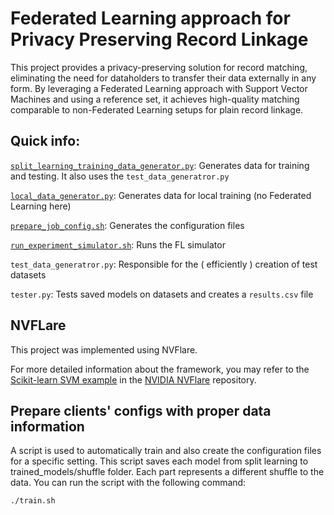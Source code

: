 # Federated Learning approach for Privacy Preserving Record Linkage
<!-- > **Notice**: This project is currently under development. -->

This project provides a privacy-preserving solution for record matching, eliminating the need for dataholders to transfer their data externally in any form. By leveraging a Federated Learning approach with Support Vector Machines and using a reference set, it achieves high-quality matching comparable to non-Federated Learning setups for plain record linkage.

## Quick info:
[`split_learning_training_data_generator.py`](#data-generator): Generates data for training and testing. It also uses the `test_data_generatror.py`

[`local_data_generator.py`](#data-generator): Generates data for local training (no Federated Learning here)

[`prepare_job_config.sh`](#prepare-clients-configs-with-proper-data-information): Generates the configuration files

[`run_experiment_simulator.sh`](#run-experiment-with-fl-simulator): Runs the FL simulator

`test_data_generatror.py`: Responsible for the ( efficiently ) creation of test datasets

`tester.py`: Tests saved models on datasets and creates a `results.csv` file

<!-- [`jobs`](#prepare-clients-configs-with-proper-data-information): Contains python and config files for clients and server in FL simulator -->

<!-- `workspace`: Contains files that used during FL (like configs and python) and files that created after FL for server and each client -->


## NVFLare

This project was implemented using NVFlare.

For more detailed information about the framework, you may refer to the [Scikit-learn SVM example](https://github.com/NVIDIA/NVFlare/tree/main/examples/advanced/sklearn-svm) in the [NVIDIA NVFlare](https://github.com/NVIDIA/NVFlare/tree/main) repository.
<!-- ## cuML - Scikit-learn
For faster execution times with large datasets, it is recommended to use [cuML](https://docs.rapids.ai/api/cuml/stable/). Alternatively, [Scikit-learn](https://scikit-learn.org/) can be used as a backend instead of cuML. -->


## Prepare clients' configs with proper data information 
A script is used to automatically train and also create the configuration files for a specific setting.
This script saves each model from split learning to trained_models/shuffle folder. Each part represents a different shuffle to the data.
You can run the script with the following command:

```bash
./train.sh
```

<!-- Please note that this script will recreate the `jobs/sklearn_svm_base/` folder for each client and also for the server. For instance, if you modify the number of clients in this bash file to 2, it will create a new folder under the `jobs/` directory named `sklearn_svm_2_uniform`.

The newly created folder will contain the same files and code as in the `jobs/sklearn_svm_base/` directory. If you wish to make more detailed modifications, such as changing the model kernel for the client and server, you will need to modify the `jobs/sklearn_svm_base/app/config/config_fed_server.json` file.

In this example, we chose the Radial Basis Function (RBF) kernel to experiment with three clients under the uniform data split.  -->


<!-- ## Run experiment with FL simulator
We can run the [FL simulator](https://nvflare.readthedocs.io/en/2.3/user_guide/fl_simulator.html) with three clients under the uniform data split with
```commandline
nvflare simulator ./jobs/sklearn_svm_2_uniform -w ./workspace -n 2 -t 2
```
or
```commandline
bash run_experiment_simulator.sh
```
You can monitor the Precision and Recall metrics of the resulting global model through the clients' logs and Google TensorBoard. To launch TensorBoard, execute the following command:
```bash
python3 -m tensorboard.main --logdir='workspace'
```
 -->
